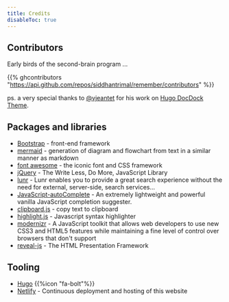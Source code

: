 ```yaml
---
title: Credits
disableToc: true
---
```


## Contributors

Early birds of the second-brain program <i class="fa fa-heart"></i>...

{{% ghcontributors "https://api.github.com/repos/siddhantrimal/remember/contributors" %}}

ps. a very special thanks to [@vjeantet](https://github.com/vjeantet) for his work on [Hugo DocDock Theme](https://github.com/vjeantet/hugo-theme-docdock).

## Packages and libraries
* [Bootstrap](http://getbootstrap.com) - front-end framework
* [mermaid](https://knsv.github.io/mermaid) - generation of diagram and flowchart from text in a similar manner as markdown
* [font awesome](http://fontawesome.io/) - the iconic font and CSS framework
* [jQuery](https://jquery.com) - The Write Less, Do More, JavaScript Library
* [lunr](https://lunrjs.com) - Lunr enables you to provide a great search experience without the need for external, server-side, search services...
* [JavaScript-autoComplete](https://github.com/Pixabay/JavaScript-autoComplete) - An extremely lightweight and powerful vanilla JavaScript completion suggester.
* [clipboard.js](https://zenorocha.github.io/clipboard.js) - copy text to clipboard
* [highlight.js](https://highlightjs.org) - Javascript syntax highlighter
* [modernizr](https://modernizr.com) - A JavaScript toolkit that allows web developers to use new CSS3 and HTML5 features while maintaining a fine level of control over browsers that don't support
* [reveal-js](http://lab.hakim.se/reveal-js) - The HTML Presentation Framework

## Tooling

* [Hugo](https://gohugo.io/) {{%icon "fa-bolt"%}}
* [Netlify](https://www.netlify.com) - Continuous deployment and hosting of this website

